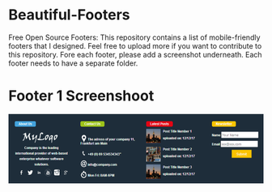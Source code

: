 # Beautiful-Footers
Free Open Source Footers:
This repository contains a list of mobile-friendly footers that I designed.
Feel free to upload more if you want to contribute to this repository.
Fore each footer, please add a screenshot underneath.
Each footer needs to have a separate folder.
#  Footer 1 Screenshoot

![Alt text](/images/footer.png?raw=true "Footer Number 1")
